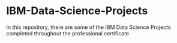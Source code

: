 # IBM-Data-Science-Projects

In this repository, there are some of the IBM Data Science Projects completed throughout the professional certificate
